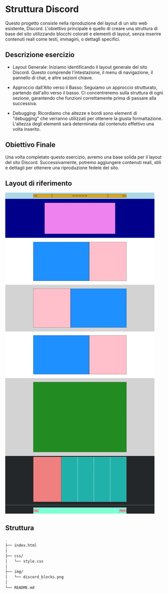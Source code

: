 # Struttura Discord

Questo progetto consiste nella riproduzione del layout di un sito web esistente, Discord. L'obiettivo principale è quello di creare una struttura di base del sito utilizzando blocchi colorati e elementi di layout, senza inserire contenuti reali come testi, immagini, o dettagli specifici.

## Descrizione esercizio

- Layout Generale: Iniziamo identificando il layout generale del sito Discord. Questo comprende l'intestazione, il menu di navigazione, il pannello di chat, e altre sezioni chiave.

- Approccio dall'Alto verso il Basso: Seguiamo un approccio strutturato, partendo dall'alto verso il basso. Ci concentreremo sulla struttura di ogni sezione, garantendo che funzioni correttamente prima di passare alla successiva.

- Debugging: Ricordiamo che altezze e bordi sono elementi di "debugging" che verranno utilizzati per ottenere la giusta formattazione. L'altezza degli elementi sarà determinata dal contenuto effettivo una volta inserito.

## Obiettivo Finale

Una volta completato questo esercizio, avremo una base solida per il layout del sito Discord. Successivamente, potremo aggiungere contenuti reali, stili e dettagli per ottenere una riproduzione fedele del sito.

## Layout di riferimento

![Layout di riferimento](img/discord_blocks.png)

## Struttura

```bash
.
├── index.html
│
├── css/
│   └── style.css
│
├── img/
│   └── discord_blocks.png
│
└── README.md
```

